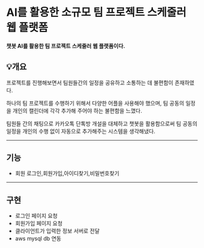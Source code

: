 # AI를 활용한 소규모 팀 프로젝트 스케줄러 웹 플랫폼
#### 챗봇 AI를 활용한 팀 프로젝트 스케줄러 웹 플랫폼이다.
## 💡개요
프로젝트를 진행해보면서 팀원들간의 일정을 공유하고 소통하는 데 불편함이 존재하였다.

하나의 팀 프로젝트를 수행하기 위해서 다양한 어플을 사용해야 했으며, 팀 공동의 일정을 개인의 캘린더에 각각 추가해
주어야 하는 불편함을 느꼈다.

팀원들 간의 채팅으로 카카오톡 단톡방 개설을 대체하고 챗봇을 활용함으로써 팀 공동의 일정을 개인의 수행 없이
자동으로 추가해주는 시스템을 생각해냈다.

-----
## 기능
- 회원 로그인,회원가입,아이디찾기,비밀번호찾기


-----
## 구현
- 로그인 페이지 요청
- 회원가입 페이지 요청
- 클라이언트가 입력한 정보 서버로 전달
- aws mysql db 연동